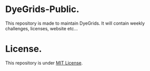 # DyeGrids-Public.
This repository is made to maintain DyeGrids.
It will contain weekly challenges, licenses, website etc...

# License.
This repository is under [MIT License](https://www.github.com/KnockKnockP/DyeGrids-Public/blob/master/LICENSE).
